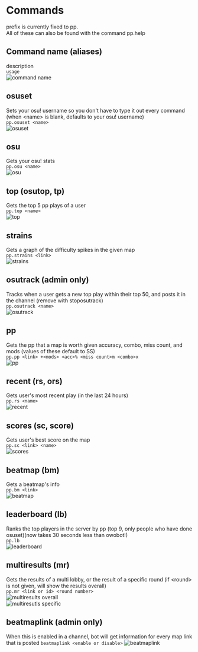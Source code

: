 # Commands
prefix is currently fixed to pp.  
All of these can also be found with the command pp.help <command>  
## Command name (aliases)
description  
`usage`  
![command name](https://cdn.discordapp.com/attachments/644268290474115075/782993756802252860/unknown.png)
## osuset
Sets your osu! username so you don't have to type it out every command (when \<name> is blank, defaults to your osu! username)  
`pp.osuset <name>`  
![osuset](https://cdn.discordapp.com/attachments/437091189792047125/782988806050807808/unknown.png)  
## osu
Gets your osu! stats  
`pp.osu <name>`  
![osu](https://cdn.discordapp.com/attachments/644268290474115075/782989222004129822/unknown.png)  
## top (osutop, tp)
Gets the top 5 pp plays of a user  
`pp.top <name>`  
![top](https://cdn.discordapp.com/attachments/644268290474115075/782990219230183434/unknown.png)  
## strains  
Gets a graph of the difficulty spikes in the given map  
`pp.strains <link>`  
![strains](https://cdn.discordapp.com/attachments/644268290474115075/782990812358246491/unknown.png)  
## osutrack (admin only)  
Tracks when a user gets a new top play within their top 50, and posts it in the channel (remove with stoposutrack)  
`pp.osutrack <name>`  
![osutrack](https://cdn.discordapp.com/attachments/644268290474115075/782991443823558656/unknown.png)
## pp
Gets the pp that a map is worth given accuracy, combo, miss count, and mods (values of these default to SS)  
`pp.pp <link> +<mods> <acc>% <miss count>m <combo>x`   
![pp](https://cdn.discordapp.com/attachments/644268290474115075/782989866115792926/unknown.png)
## recent (rs, ors)
Gets user's most recent play (in the last 24 hours)  
`pp.rs <name>`  
![recent](https://cdn.discordapp.com/attachments/644268290474115075/782994039552606228/unknown.png)  
## scores (sc, score)
Gets user's best score on the map  
`pp.sc <link> <name>`  
![scores](https://cdn.discordapp.com/attachments/644268290474115075/782994492503359518/unknown.png)
## beatmap (bm)
Gets a beatmap's info  
`pp.bm <link>`  
![beatmap](https://cdn.discordapp.com/attachments/644268290474115075/782994799883452446/unknown.png)
## leaderboard (lb)
Ranks the top players in the server by pp (top 9, only people who have done osuset)(now takes 30 seconds less than owobot!)  
`pp.lb`  
![leaderboard](https://cdn.discordapp.com/attachments/644268290474115075/782995208236695622/unknown.png)
## multiresults (mr)
Gets the results of a multi lobby, or the result of a specific round (if \<round> is not given, will show the results overall)  
`pp.mr <link or id> <round number>`  
![multiresults overall](https://cdn.discordapp.com/attachments/644268290474115075/782995995336245298/unknown.png)  
![multiresutls specific](https://cdn.discordapp.com/attachments/644268290474115075/782996220435628062/unknown.png)
## beatmaplink (admin only)
When this is enabled in a channel, bot will get information for every map link that is posted
`beatmaplink <enable or disable>`
![beatmaplink](https://cdn.discordapp.com/attachments/782996958871683153/782997169262821386/unknown.png)
